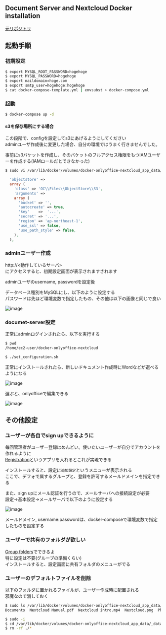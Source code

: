 ## Document Server and Nextcloud Docker installation

[元リポジトリ](https://github.com/ONLYOFFICE/docker-onlyoffice-nextcloud)


## 起動手順

### 初期設定

```bash
$ export MYSQL_ROOT_PASSWORD=hogehoge
$ export MYSQL_PASSWORD=hogehoge
$ export maildomain=hoge.com
$ export smtp_user=hogehoge:hogehoge
$ cat docker-compose-template.yml | envsubst > docker-compose.yml
```

### 起動

```bash
$ docker-compose up -d
```

#### s3を保存場所にする場合

この段階で、configを設定してs3にあげるようにしてください  
adminユーザ作成後に変更した場合、自分の環境ではうまく行きませんでした。

事前にs3バケットを作成し、そのバケットのフルアクセス権限をもつIAMユーザーを作成する(IAMロールだとできなかった)

```bash
$ sudo vi /var/lib/docker/volumes/docker-onlyoffice-nextcloud_app_data/_data/config/config.php
```

```php
  'objectstore' =>
  array (
    'class' => 'OC\\Files\\ObjectStore\\S3',
    'arguments' =>
    array (
      'bucket' => '',
      'autocreate' => true,
      'key'    =>  '...',
      'secret' => '...',
      'region' => 'ap-northeast-1',
      'use_ssl' => false,
      'use_path_style' => false,
    ),
  ),
```



### adminユーザー作成

http://<動作しているサーバ>  
にアクセスすると、初期設定画面が表示されますされます

adminユーザのusername, passwordを設定後

データベース種別をMySQLにし、以下のように設定する  
パスワードは先ほど環境変数で指定したもの、その他は以下の画像と同じで良い

![image](https://user-images.githubusercontent.com/58157624/69805922-15612780-1225-11ea-9de9-e3f0aacd5b49.png)


### documet-server設定

正常にadminログインされたら、以下を実行する

```bash
$ pwd
/home/ec2-user/docker-onlyoffice-nextcloud

$ ./set_configuration.sh
```

正常にインストールされたら、新しいドキュメント作成時にWordなどが選べるようになる

![image](https://user-images.githubusercontent.com/58157624/69806344-fdd66e80-1225-11ea-90a8-29750f0bfc13.png)

選ぶと、onlyofficeで編集できる

![image](https://user-images.githubusercontent.com/58157624/69806380-0e86e480-1226-11ea-901e-cf168446a55d.png)


## その他設定

### ユーザーが各自でsign upできるように

毎回管理者がユーザー登録はめんどい。使いたいユーザーが自分でアカウントを作れるように  
[Registration](https://github.com/pellaeon/registration)というアプリを入れるとこれが実現できる

インストールすると、設定に`追加設定`というメニューが表示される  
ここで、デフォで属するグループと、登録を許可するメールドメインを指定できる

また、sign upにメール認証を行うので、メールサーバへの接続設定が必要  
設定->基本設定->メールサーバで以下のように設定する

![image](https://user-images.githubusercontent.com/58157624/69806768-ff546680-1226-11ea-8aae-0403cc0aceac.png)

メールドメイン, username:passwordは、docker-composeで環境変数で指定したものを設定する


### ユーザーで共有のフォルダが欲しい

[Group folders](https://github.com/nextcloud/groupfolders)でできるよ  
特に設定は不要(グループの準備くらい)  
インストールすると、設定画面に共有フォルダのメニューがでる


### ユーザーのデフォルトファイルを削除

以下のフォルダに置かれるファイルが、ユーザー作成時に配置される  
邪魔なので消しておく

```bash
$ sudo ls /var/lib/docker/volumes/docker-onlyoffice-nextcloud_app_data/_data/core/skeleton
Documents  Nextcloud Manual.pdf  Nextcloud intro.mp4  Nextcloud.png  Photos

$ sudo -i
$ cd /var/lib/docker/volumes/docker-onlyoffice-nextcloud_app_data/_data/core/skeleton
$ rm -rf ./*
```


